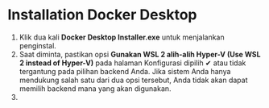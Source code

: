 # Installation Docker Desktop

1. Klik dua kali **Docker Desktop Installer.exe** untuk menjalankan penginstal.
2. Saat diminta, pastikan opsi **Gunakan WSL 2 alih-alih Hyper-V (Use WSL 2 instead of Hyper-V)** pada halaman Konfigurasi dipilih ✔ atau tidak tergantung pada pilihan backend Anda. Jika sistem Anda hanya mendukung salah satu dari dua opsi tersebut, Anda tidak akan dapat memilih backend mana yang akan digunakan.
3. 